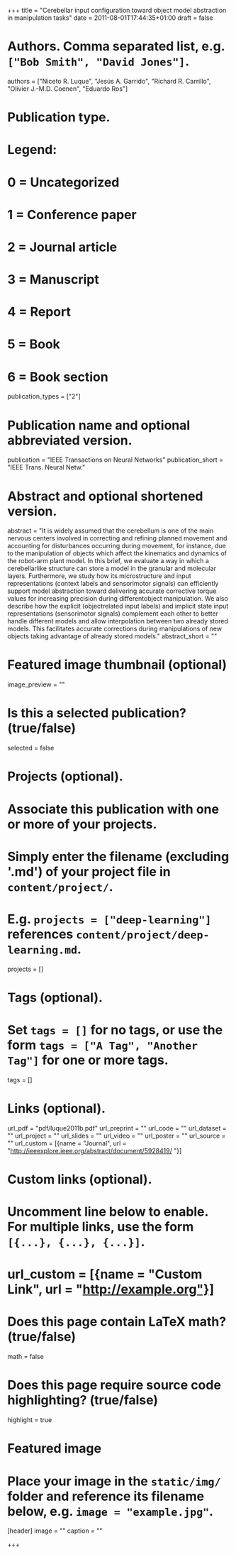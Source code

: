 +++
title = "Cerebellar input configuration toward object model abstraction in manipulation tasks"
date = 2011-08-01T17:44:35+01:00
draft = false

# Authors. Comma separated list, e.g. `["Bob Smith", "David Jones"]`.
authors = ["Niceto R. Luque", "Jesús A. Garrido", "Ríchard R. Carrillo", "Olivier J.-M.D. Coenen", "Eduardo Ros"]

# Publication type.
# Legend:
# 0 = Uncategorized
# 1 = Conference paper
# 2 = Journal article
# 3 = Manuscript
# 4 = Report
# 5 = Book
# 6 = Book section
publication_types = ["2"]

# Publication name and optional abbreviated version.
publication = "IEEE Transactions on Neural Networks"
publication_short = "IEEE Trans. Neural Netw."

# Abstract and optional shortened version.
abstract = "It is widely assumed that the cerebellum is one of the main nervous centers involved in correcting and refining planned movement and accounting for disturbances occurring during movement, for instance, due to the manipulation of objects which affect the kinematics and dynamics of the robot-arm plant model. In this brief, we evaluate a way in which a cerebellarlike structure can store a model in the granular and molecular layers. Furthermore, we study how its microstructure and input representations (context labels and sensorimotor signals) can efficiently support model abstraction toward delivering accurate corrective torque values for increasing precision during differentobject manipulation. We also describe how the explicit (objectrelated input labels) and implicit state input representations (sensorimotor signals) complement each other to better handle different models and allow interpolation between two already stored models. This facilitates accurate corrections during manipulations of new objects taking advantage of already stored models."
abstract_short = ""

# Featured image thumbnail (optional)
image_preview = ""

# Is this a selected publication? (true/false)
selected = false

# Projects (optional).
#   Associate this publication with one or more of your projects.
#   Simply enter the filename (excluding '.md') of your project file in `content/project/`.
#   E.g. `projects = ["deep-learning"]` references `content/project/deep-learning.md`.
projects = []

# Tags (optional).
#   Set `tags = []` for no tags, or use the form `tags = ["A Tag", "Another Tag"]` for one or more tags.
tags = []

# Links (optional).
url_pdf = "pdf/luque2011b.pdf"
url_preprint = ""
url_code = ""
url_dataset = ""
url_project = ""
url_slides = ""
url_video = ""
url_poster = ""
url_source = ""
url_custom = [{name = "Journal", url = "http://ieeexplore.ieee.org/abstract/document/5928419/ "}]

# Custom links (optional).
#   Uncomment line below to enable. For multiple links, use the form `[{...}, {...}, {...}]`.
# url_custom = [{name = "Custom Link", url = "http://example.org"}]

# Does this page contain LaTeX math? (true/false)
math = false

# Does this page require source code highlighting? (true/false)
highlight = true

# Featured image
# Place your image in the `static/img/` folder and reference its filename below, e.g. `image = "example.jpg"`.
[header]
image = ""
caption = ""

+++

